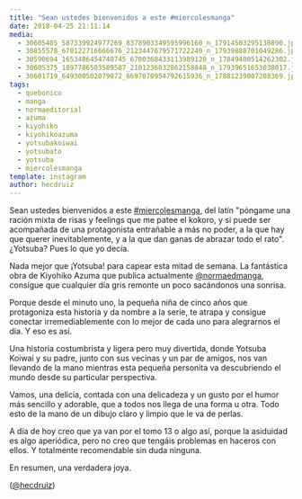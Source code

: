 ```yaml
---
title: "Sean ustedes bienvenidos a este #miercolesmanga"
date: 2018-04-25 21:11:14
media: 
  - 30605405_587339924977269_8378903349595996160_n_17914503295130890.jpg
  - 30855578_670122716666676_2123447679571722240_n_17939888701049286.jpg
  - 30590694_1653486454740745_6700368433113989120_n_17849400514262302.jpg
  - 30605375_1897786503589587_2101236032862158848_n_17939651653038017.jpg
  - 30601719_649300502079072_6697070954792615936_n_17881239007208369.jpg
tags: 
  - quebonico
  - manga
  - normaeditorial
  - azuma
  - kiyohiko
  - kiyohikoazuma
  - yotsubakoiwai
  - yotsubato
  - yotsuba
  - miercolesmanga
template: instagram
author: hecdruiz
---
```


Sean ustedes bienvenidos a este [#miercolesmanga](/tags/miercolesmanga), del latín "póngame una ración mixta de risas y feelings que me patee el kokoro, y si puede ser acompañada de una protagonista entrañable a más no poder, a la que hay que querer inevitablemente, y a la que dan ganas de abrazar todo el rato". ¿Yotsuba? Pues lo que yo decía.

Nada mejor que ¡Yotsuba! para capear esta mitad de semana. La fantástica obra de Kiyohiko Azuma que publica actualmente [@normaedmanga](https://instagram.com/normaedmanga), consigue que cualquier día gris remonte un poco sacándonos una sonrisa.

Porque desde el minuto uno, la pequeña niña de cinco años que protagoniza esta historia y da nombre a la serie, te atrapa y consigue conectar irremediablemente con lo mejor de cada uno para alegrarnos el día. Y eso es así.

Una historia costumbrista y ligera pero muy divertida, donde Yotsuba Koiwai y su padre, junto con sus vecinas y un par de amigos, nos van llevando de la mano mientras esta pequeña personita va descubriendo el mundo desde su particular perspectiva.

Vamos, una delicia, contada con una delicadeza y un gusto por el humor más sencillo y adorable, que a todos nos llega de una forma u otra. Todo esto de la mano de un dibujo claro y limpio que le va de perlas.

A día de hoy creo que ya van por el tomo 13 o algo así, porque la asiduidad es algo aperiódica, pero no creo que tengáis problemas en haceros con ellos. Y totalmente recomendable sin duda ninguna.

En resumen, una verdadera joya.

([@hecdruiz](https://instagram.com/hecdruiz))
